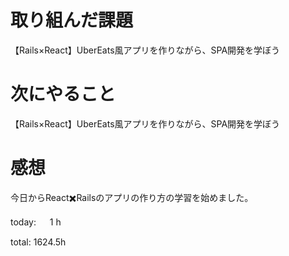 # 取り組んだ課題
【Rails×React】UberEats風アプリを作りながら、SPA開発を学ぼう

# 次にやること
【Rails×React】UberEats風アプリを作りながら、SPA開発を学ぼう

# 感想
今日からReact✖️Railsのアプリの作り方の学習を始めました。

today: 　 1 h

total: 1624.5h
